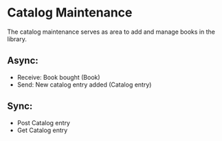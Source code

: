 # Catalog Maintenance

The catalog maintenance serves as area to add and manage books in the library.

## Async:
- Receive: Book bought (Book)
- Send: New catalog entry added (Catalog entry)

## Sync:

- Post Catalog entry
- Get Catalog entry